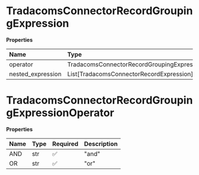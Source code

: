 # TradacomsConnectorRecordGroupingExpression

**Properties**

| Name              | Type                                               | Required | Description |
| :---------------- | :------------------------------------------------- | :------- | :---------- |
| operator          | TradacomsConnectorRecordGroupingExpressionOperator | ✅       |             |
| nested_expression | List[TradacomsConnectorRecordExpression]           | ❌       |             |

# TradacomsConnectorRecordGroupingExpressionOperator

**Properties**

| Name | Type | Required | Description |
| :--- | :--- | :------- | :---------- |
| AND  | str  | ✅       | "and"       |
| OR   | str  | ✅       | "or"        |

